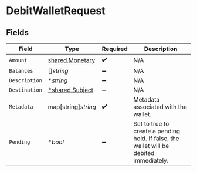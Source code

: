 # DebitWalletRequest


## Fields

| Field                                                                                   | Type                                                                                    | Required                                                                                | Description                                                                             |
| --------------------------------------------------------------------------------------- | --------------------------------------------------------------------------------------- | --------------------------------------------------------------------------------------- | --------------------------------------------------------------------------------------- |
| `Amount`                                                                                | [shared.Monetary](../../../pkg/models/shared/monetary.md)                               | :heavy_check_mark:                                                                      | N/A                                                                                     |
| `Balances`                                                                              | []*string*                                                                              | :heavy_minus_sign:                                                                      | N/A                                                                                     |
| `Description`                                                                           | **string*                                                                               | :heavy_minus_sign:                                                                      | N/A                                                                                     |
| `Destination`                                                                           | [*shared.Subject](../../../pkg/models/shared/subject.md)                                | :heavy_minus_sign:                                                                      | N/A                                                                                     |
| `Metadata`                                                                              | map[string]*string*                                                                     | :heavy_check_mark:                                                                      | Metadata associated with the wallet.                                                    |
| `Pending`                                                                               | **bool*                                                                                 | :heavy_minus_sign:                                                                      | Set to true to create a pending hold. If false, the wallet will be debited immediately. |